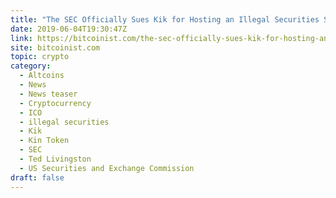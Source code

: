 ```yaml
---
title: "The SEC Officially Sues Kik for Hosting an Illegal Securities Sale"
date: 2019-06-04T19:30:47Z
link: https://bitcoinist.com/the-sec-officially-sues-kik-for-hosting-an-illegal-securities-sale/?utm_medium=RSS&utm_source=hune
site: bitcoinist.com
topic: crypto
category:
  - Altcoins
  - News
  - News teaser
  - Cryptocurrency
  - ICO
  - illegal securities
  - Kik
  - Kin Token
  - SEC
  - Ted Livingston
  - US Securities and Exchange Commission
draft: false
---
```

